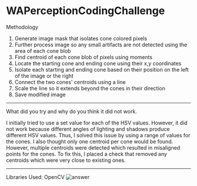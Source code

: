 # WAPerceptionCodingChallenge

Methodology
1. Generate image mask that isolates cone colored pixels
2. Further process image so any small artifacts are not detected using
   the area of each cone blob
3. Find centroid of each cone blob of pixels using moments
4. Locate the starting cone and ending cone using their x,y coordinates
5. Isolate each starting and ending cone based on their position on the left
   of the image or the right
6. Connect the two cones' centroids using a line
7. Scale the line so it extends beyond the cones in their direction
8. Save modified image

---------------------------------------------------------------------------

What did you try and why do you think it did not work.

I initially tried to use a set value for each of the HSV values. However, it did
not work because different angles of lighting and shadows produce different HSV 
values. Thus, I solved this issue by using a range of values for the cones. I 
also thought only one centroid per cone would be found. However, multiple
centroids were detected which resulted in misaligned points for the cones. To fix 
this, I placed a check that removed any centroids which were very close to existing 
ones.

---------------------------------------------------------------------------

Libraries Used:
OpenCV
![answer](https://user-images.githubusercontent.com/83293846/192633134-5e4de1c5-83fd-4bbf-933f-11dbe4ba8a32.png)
